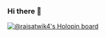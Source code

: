 ### Hi there 👋

<!--
**raisatwik4/raisatwik4** is a ✨ _special_ ✨ repository because its `README.md` (this file) appears on your GitHub profile.

Here are some ideas to get you started:

- 🔭 I’m currently working on ...
- 🌱 I’m currently learning ...
- 👯 I’m looking to collaborate on ...
- 🤔 I’m looking for help with ...
- 💬 Ask me about ...
- 📫 How to reach me: ...
- 😄 Pronouns: ...
- ⚡ Fun fact: ....
-->
[![@raisatwik4's Holopin board](https://holopin.me/raisatwik4)](https://holopin.io/@raisatwik4)

